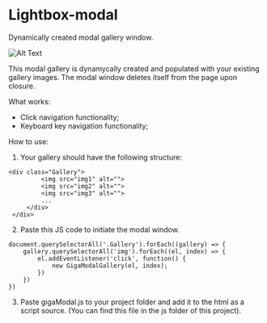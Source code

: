 # Lightbox-modal
Dynamically created modal gallery window.

![Alt Text](https://i.imgur.com/0syuGBP.gif)

This modal gallery is dynamycally created and populated with your existing gallery images.
The modal window deletes itself from the page upon closure.

What works:

- Click navigation functionality;
- Keyboard key navigation functionality;

How to use:

1. Your gallery should have the following structure:

 ```
 <div class="Gallery">
          <img src="img1" alt="">
          <img src="img2" alt="">
          <img src="img3" alt="">
          ...
      </div>
  </div>
```

2. Paste this JS code to initiate the modal window.

```
document.querySelectorAll('.Gallery').forEach((gallery) => {
    gallery.querySelectorAll('img').forEach((el, index) => {
        el.addEventListener('click', function() {
            new GigaModalGallery(el, index);
        })
    })
})

```

3. Paste gigaModal.js to your project folder and add it to the html as a script source. (You can find this file in the js folder of this project).

